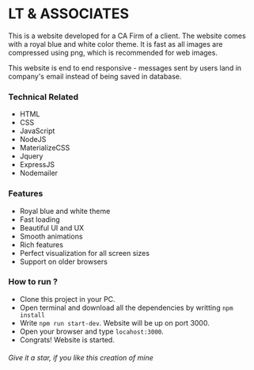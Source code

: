 # LT & ASSOCIATES

This is a website developed for a CA Firm of a client. The website comes with a royal blue and white color theme. It is  fast as all images are compressed using png, which is recommended for web images. 

This website is end to end responsive - messages sent by users land in company's email instead of being saved in database.

### Technical Related

* HTML
* CSS
* JavaScript
* NodeJS
* MaterializeCSS
* Jquery
* ExpressJS
* Nodemailer

### Features

* Royal blue and white theme
* Fast loading
* Beautiful UI and UX
* Smooth animations
* Rich features
* Perfect visualization for all screen sizes
* Support on older browsers

### How to run ?

* Clone this project in your PC. 
* Open terminal and download all the dependencies by writting ```npm install``` 
* Write ```npm run start-dev```. Website will be up on port 3000.
* Open your browser and type ```locahost:3000```. 
* Congrats! Website is started.

###### Give it a star, if you like this creation of mine